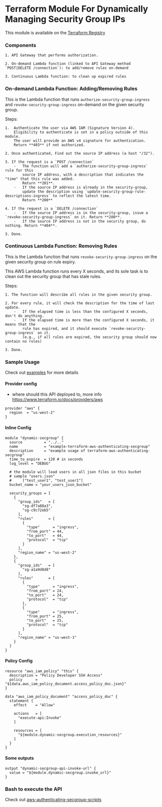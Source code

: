 # Terraform Module For Dynamically Managing Security Group IPs

This module is available on the [Terraform Registry](https://registry.terraform.io/modules/riboseinc/authenticating-secgroup)


### Components

    1. API Gateway that performs authorization.

    2. On-demand Lambda function (linked to API Gateway method `POST|DELETE /connection`): to add/remove rules on-demand

    3. Continuous Lambda function: to clean up expired rules


### On-demand Lambda Function: Adding/Removing Rules

This is the Lambda function that runs `authorize-security-group-ingress` and
`revoke-security-group-ingress` on-demand on the given security group.

Steps:

    1.  Authenticate the user via AWS IAM (Signature Version 4).
        Eligibility to authenticate is set in a policy outside of this module.
        The user will provide an AWS v4 signature for authentication.
        Return **403** if not authorized.

    2. Once authenticated, Find out the source IP address (a host "/32").

    3. If the request is a `POST /connection`
        -   The function will add a `authorize-security-group-ingress` rule for this
            source IP address, with a description that indicates the "time" that this rule was added.
            Return **201**.
        -   If the source IP address is already in the security-group,
            update the description using `update-security-group-rule-descriptions-ingress` to reflect the latest time.
            Return **200**

    4. If the request is a `DELETE /connection`
        -   If the source IP address is in the security-group, issue a `revoke-security-group-ingress` on it. Return **200**.
        -   If the source IP address is not in the security group, do nothing. Return **404**.

    3. Done.

### Continuous Lambda Function: Removing Rules

This is the Lambda function that runs `revoke-security-group-ingress` on the
given security group on rule expiry.

This AWS Lambda function runs every X seconds, and its sole task is to clean
out the security group that has stale rules.

Steps:

    1. The function will describe all rules in the given security group.

    2. For every rule, it will check the description for the time of last update.
        -   If the elapsed time is less than the configured X seconds, don't do anything.
        -   If the elapsed time is more than the configured X seconds, it means that the
            rule has expired, and it should execute `revoke-security-group-ingress` on it.
            (e.g., if all rules are expired, the security group should now contain no rules)

    3. Done.


### Sample Usage

Check out [examples](https://github.com/riboseinc/terraform-aws-authenticating-secgroup/tree/master/examples) for more details


#### Provider config

- where should this API deployed to, more info https://www.terraform.io/docs/providers/aws

```hcl-terraform
provider "aws" {
  region  = "us-west-2"
}
```

#### Inline Config

```hcl-terraform
module "dynamic-secgroup" {
  source          = "../.."
  name            = "example-terraform-aws-authenticating-secgroup"
  description     = "example usage of terraform-aws-authenticating-secgroup"
  time_to_expire  = 120 # in seconds
  log_level = "DEBUG"

  # the module will load users in all json files in this bucket
  # sample "users.json"
  #     ["test_user1", "test_user1"]
  bucket_name = "your_users_json_bucket"

  security_groups = [
    {
      "group_ids"   = [
        "sg-df7a88a3",
        "sg-c9c72eb5"
      ],
      "rules"       = [
        {
          "type"      = "ingress",
          "from_port" = 44,
          "to_port"   = 44,
          "protocol"  = "tcp"
        }
      ],
      "region_name" = "us-west-2"
    },
    {
      "group_ids"   = [
        "sg-a1a9d8d8"
      ],
      "rules"       = [
        {
          "type"      = "ingress",
          "from_port" = 24,
          "to_port"   = 24,
          "protocol"  = "tcp"
        },
        {
          "type"      = "ingress",
          "from_port" = 25,
          "to_port"   = 25,
          "protocol"  = "tcp"
        }
      ],
      "region_name" = "us-west-1"
    }
  ]
}
```


#### Policy Config

```hcl-terraform
resource "aws_iam_policy" "this" {
  description = "Policy Developer SSH Access"
  policy      = "${data.aws_iam_policy_document.access_policy_doc.json}"
}

data "aws_iam_policy_document" "access_policy_doc" {
  statement {
    effect    = "Allow"

    actions   = [
      "execute-api:Invoke"
    ]

    resources = [
      "${module.dynamic-secgroup.execution_resources}"
    ]
  }
}
```

#### Some outputs

```hcl-terraform
output "dynamic-secgroup-api-invoke-url" {
  value = "${module.dynamic-secgroup.invoke_url}"
}
```

### Bash to execute the API
Check out [aws-authenticating-secgroup-scripts](https://github.com/riboseinc/aws-authenticating-secgroup-scripts)

